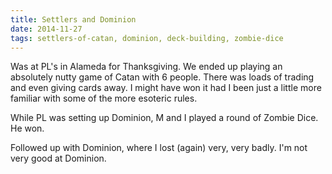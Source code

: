 ```yaml
---
title: Settlers and Dominion
date: 2014-11-27
tags: settlers-of-catan, dominion, deck-building, zombie-dice
---
```


Was at PL's in Alameda for Thanksgiving. We ended up playing an
absolutely nutty game of Catan with 6 people. There was loads of
trading and even giving cards away. I might have won it had I been just
a little more familiar with some of the more esoteric rules.

While PL was setting up Dominion, M and I played a round of Zombie Dice.
He won.

Followed up with Dominion, where I lost (again) very, very badly. I'm
not very good at Dominion.
